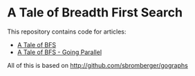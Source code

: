 # A Tale of Breadth First Search

This repository contains code for articles:

* [A Tale of BFS](https://medium.com/@egonelbre/a-tale-of-bfs-4ea1b8ab5eeb)
* [A Tale of BFS - Going Parallel](https://medium.com/@egonelbre/a-tale-of-bfs-going-parallel-cdca89b9b295)

All of this is based on http://github.com/sbromberger/gographs
